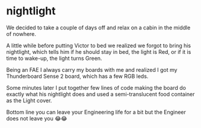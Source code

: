 # nightlight
We decided to take a couple of days off and relax on a cabin in the middle of nowhere.

A little while before putting Victor to bed we realized we forgot to bring his nightlight, which tells him if he should stay in bed, the light is Red, or if it is time to wake-up, the light turns Green.

Being an FAE I always carry my boards with me and realized I got my Thunderboard Sense 2 board, which has a few RGB leds.

Some minutes later I put together few lines of code making the board do exactly what his nightlight does and used a semi-translucent food container as the Light cover.

Bottom line you can leave your Engineering life for a bit but the Engineer does not leave you 😂😂

